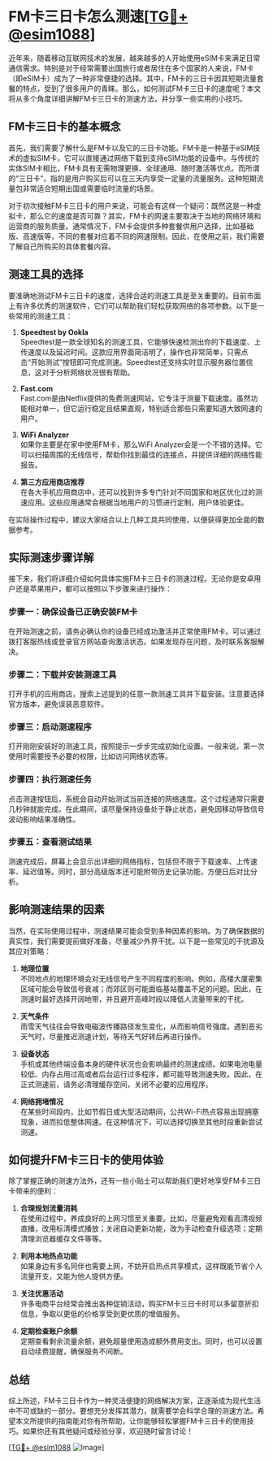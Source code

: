 # FM卡三日卡怎么测速[[TG💪+ @esim1088](https://t.me/s/esim1088)]

近年来，随着移动互联网技术的发展，越来越多的人开始使用eSIM卡来满足日常通信需求。特别是对于经常需要出国旅行或者居住在多个国家的人来说，FM卡（即eSIM卡）成为了一种非常便捷的选择。其中，FM卡的三日卡因其短期流量套餐的特点，受到了很多用户的青睐。那么，如何测试FM卡三日卡的速度呢？本文将从多个角度详细讲解FM卡三日卡的测速方法，并分享一些实用的小技巧。

## FM卡三日卡的基本概念

首先，我们需要了解什么是FM卡以及它的三日卡功能。FM卡是一种基于eSIM技术的虚拟SIM卡，它可以直接通过网络下载到支持eSIM功能的设备中。与传统的实体SIM卡相比，FM卡具有无需物理更换、全球通用、随时激活等优点。而所谓的“三日卡”，指的是用户购买后可以在三天内享受一定量的流量服务。这种短期流量包非常适合短期出国或需要临时流量的场景。

对于初次接触FM卡三日卡的用户来说，可能会有这样一个疑问：既然这是一种虚拟卡，那么它的速度是否可靠？其实，FM卡的网速主要取决于当地的网络环境和运营商的服务质量。通常情况下，FM卡会提供多种套餐供用户选择，比如基础版、高速版等，不同的套餐对应着不同的网速限制。因此，在使用之前，我们需要了解自己所购买的具体套餐内容。

## 测速工具的选择

要准确地测试FM卡三日卡的速度，选择合适的测速工具是至关重要的。目前市面上有许多优秀的测速软件，它们可以帮助我们轻松获取网络的各项参数。以下是一些常用的测速工具：

1. **Speedtest by Ookla**  
   Speedtest是一款全球知名的测速工具，它能够快速检测出你的下载速度、上传速度以及延迟时间。这款应用界面简洁明了，操作也非常简单，只需点击“开始测试”按钮即可完成测速。Speedtest还支持实时显示服务器位置信息，这对于分析网络状况很有帮助。

2. **Fast.com**  
   Fast.com是由Netflix提供的免费测速网站，它专注于测量下载速度。虽然功能相对单一，但它运行稳定且结果直观，特别适合那些只需要知道大致网速的用户。

3. **WiFi Analyzer**  
   如果你主要是在家中使用FM卡，那么WiFi Analyzer会是一个不错的选择。它可以扫描周围的无线信号，帮助你找到最佳的连接点，并提供详细的网络性能报告。

4. **第三方应用商店推荐**  
   在各大手机应用商店中，还可以找到许多专门针对不同国家和地区优化过的测速应用。这些应用通常会根据当地用户的习惯进行定制，用户体验更佳。

在实际操作过程中，建议大家结合以上几种工具共同使用，以便获得更加全面的数据参考。

## 实际测速步骤详解

接下来，我们将详细介绍如何具体实施FM卡三日卡的测速过程。无论你是安卓用户还是苹果用户，都可以按照以下步骤来进行操作：

### 步骤一：确保设备已正确安装FM卡
在开始测速之前，请务必确认你的设备已经成功激活并正常使用FM卡。可以通过拨打客服热线或登录官方网站查询激活状态。如果发现存在问题，及时联系客服解决。

### 步骤二：下载并安装测速工具
打开手机的应用商店，搜索上述提到的任意一款测速工具并下载安装。注意要选择官方版本，避免误装恶意软件。

### 步骤三：启动测速程序
打开刚刚安装好的测速工具，按照提示一步步完成初始化设置。一般来说，第一次使用时需要授予必要的权限，比如访问网络状态等。

### 步骤四：执行测速任务
点击测速按钮后，系统会自动开始测试当前连接的网络速度。这个过程通常只需要几秒钟就能完成。在此期间，请尽量保持设备处于静止状态，避免因移动导致信号波动影响结果准确性。

### 步骤五：查看测试结果
测速完成后，屏幕上会显示出详细的网络指标，包括但不限于下载速率、上传速率、延迟值等。同时，部分高级版本还可能附带历史记录功能，方便日后对比分析。

## 影响测速结果的因素

当然，在实际使用过程中，测速结果可能会受到多种因素的影响。为了确保数据的真实性，我们需要提前做好准备，尽量减少外界干扰。以下是一些常见的干扰源及其应对策略：

1. **地理位置**  
   不同地点的地理环境会对无线信号产生不同程度的影响。例如，高楼大厦密集区域可能会导致信号衰减；而郊区则可能面临基站覆盖不足的问题。因此，在测速时最好选择开阔地带，并且避开高峰时段以降低人流量带来的干扰。

2. **天气条件**  
   雨雪天气往往会导致电磁波传播路径发生变化，从而影响信号强度。遇到恶劣天气时，尽量推迟测速计划，等待天气好转后再进行操作。

3. **设备状态**  
   手机或其他终端设备本身的硬件状况也会影响最终的测速成绩。如果电池电量较低、内存占用过高或者后台运行过多程序，都可能导致测速失败。因此，在正式测速前，请务必清理缓存空间，关闭不必要的应用程序。

4. **网络拥堵情况**  
   在某些时间段内，比如节假日或大型活动期间，公共Wi-Fi热点容易出现拥塞现象，进而拉低整体网速。在这种情况下，可以选择切换至其他时段重新尝试测速。

## 如何提升FM卡三日卡的使用体验

除了掌握正确的测速方法外，还有一些小贴士可以帮助我们更好地享受FM卡三日卡带来的便利：

1. **合理规划流量消耗**  
   在使用过程中，养成良好的上网习惯至关重要。比如，尽量避免观看高清视频直播，改用标清模式播放；关闭自动更新功能，改为手动检查升级选项；定期清理浏览器缓存文件等等。

2. **利用本地热点功能**  
   如果身边有多名同伴也需要上网，不妨开启热点共享模式，这样既能节省个人流量开支，又能为他人提供方便。

3. **关注优惠活动**  
   许多电商平台经常会推出各种促销活动，购买FM卡三日卡时可以多留意折扣信息，争取以更低的价格享受到更优质的增值服务。

4. **定期检查账户余额**  
   定期查看剩余流量余额，避免超量使用造成额外费用支出。同时，也可以设置自动续费提醒，确保服务不间断。

## 总结

综上所述，FM卡三日卡作为一种灵活便捷的网络解决方案，正逐渐成为现代生活中不可或缺的一部分。要想充分发挥其潜力，就需要学会科学合理的测速方法。希望本文所提供的指南能对你有所帮助，让你能够轻松掌握FM卡三日卡的使用技巧。如果你还有其他疑问或经验分享，欢迎随时留言讨论！

[[TG💪+ @esim1088](https://t.me/s/esim1088) ![Image](https://i.postimg.cc/4NQfJmqS/Snipaste-2025-05-13-00-14-12.png)]